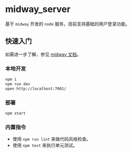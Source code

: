 # midway_server

基于 `midway` 开发的 `node` 服务，目前支持基础的用户登录功能。

## 快速入门

<!-- 在此次添加使用文档 -->

如需进一步了解，参见 [midway 文档][midway]。

### 本地开发

```bash
npm i
npm run dev
open http://localhost:7001/
```

### 部署

```bash
npm start
```

### 内置指令

- 使用 `npm run lint` 来做代码风格检查。
- 使用 `npm test` 来执行单元测试。

[midway]: https://midwayjs.org
